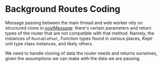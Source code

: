 # Background Routes Coding

Message passing between the main thread and web worker rely on structured clone in [postMessage](https://developer.mozilla.org/en-US/docs/Web/API/Web_Workers_API/Structured_clone_algorithm): there's certain parameters and return types of the router that are not compatible with that method. Namely, the instances of `RoutablePool`, Function types found in various places, Keplr unit type class instances, and likely others.

We need to handle cloning of data the router needs and returns ourselves, given the assumptions we can make with the data we are passing.
